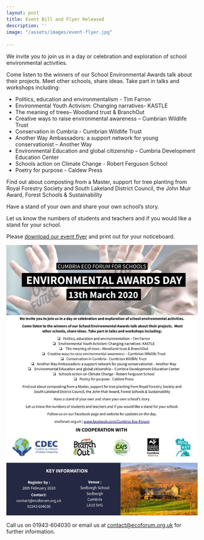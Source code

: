 ```yaml
---
layout: post
title: Event Bill and Flyer Released
description: ''
image: "/assets/images/event-flyer.jpg"

---
```

We invite you to join us in a day or celebration and exploration of school environmental activities.

Come listen to the winners of our School Environmental Awards talk about their projects. Meet other schools, share ideas. Take part in talks and workshops including:

* Politics, education and environmentalism - Tim Farron
* Environmental Youth Activism: Changing narratives- KASTLE
* The meaning of trees– Woodland trust & BranchOut
* Creative ways to raise environmental awareness – Cumbrian Wildlife Trust
* Conservation in Cumbria - Cumbrian Wildlife Trust
* Another Way Ambassadors: a support network for young conservationist – Another Way
* Environmental Education and global citizenship – Cumbria Development Education Center
* Schools action on Climate Change - Robert Ferguson School
* Poetry for purpose - Caldew Press

Find out about composting from a Master, support for tree planting from Royal Forestry Society and South Lakeland District Council, the John Muir Award, Forest Schools & Sustainability

Have a stand of your own and share your own school’s story.

Let us know the numbers of students and teachers and if you would like a stand for your school.

  
Please [download our event flyer](https://app.forestry.io/sites/owrg3eggokqd3w/body-media//assets/images/event-flyer.pdf) and print out for your noticeboard.

[![](/assets/images/event-flyer-full.jpg "Flyer")](https://app.forestry.io/sites/owrg3eggokqd3w/body-media//assets/images/event-flyer.pdf)

Call us on 01943-604030 or email us at [contact@ecoforum.org.uk](mailto:contact@ecoforum.org.uk) for further information.
